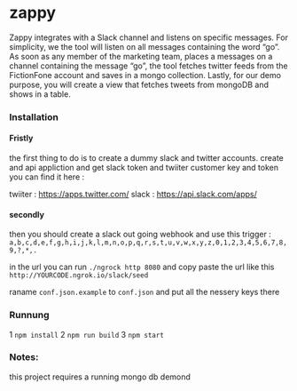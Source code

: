 # zappy

Zappy integrates with a Slack channel and listens on specific messages. For simplicity, we the tool will listen on all messages containing the word “go”. As soon as any member of the marketing team, places a messages on a channel containing the message “go”, the tool fetches twitter feeds from the FictionFone account and saves in a mongo collection. Lastly, for our demo purpose, you will create a view that fetches tweets from mongoDB and shows in a table.

### Installation 

#### Fristly 
the first thing to do is to create a dummy slack and twitter accounts.
create and api appliction and get slack token and twiiter customer key and token 
 you can find it here : 

twiiter : https://apps.twitter.com/
slack : https://api.slack.com/apps/

#### secondly  
then you should create a slack out going webhook and use this trigger : 
`a,b,c,d,e,f,g,h,i,j,k,l,m,n,o,p,q,r,s,t,u,v,w,x,y,z,0,1,2,3,4,5,6,7,8,9,?,*,.`

in the url you can run `./ngrock http 8080` and copy paste the url like this 
`http://YOURCODE.ngrok.io/slack/seed`

raname `conf.json.example` to `conf.json` and put all the nessery keys there 

### Runnung
1 `npm install`
2 `npm run build`
3 `npm start`

### Notes:

this project requires a running mongo db demond 




